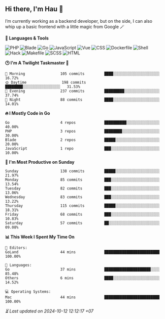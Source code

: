 ## Hi there, I'm Hau 👋
I’m currently working as a backend developer, but on the side, I can also whip up a basic frontend with a little magic from Google 🪄

<!--START_SECTION:readme-stats-->
**💬 Languages & Tools**

![PHP](https://img.shields.io/badge/PHP-65.21%25-4F5D95?&logo=PHP&labelColor=151b23)
![Blade](https://img.shields.io/badge/Blade-26.33%25-f7523f?&logo=Blade&labelColor=151b23)
![Go](https://img.shields.io/badge/Go-04.20%25-00ADD8?&logo=Go&labelColor=151b23)
![JavaScript](https://img.shields.io/badge/JavaScript-02.40%25-f1e05a?&logo=JavaScript&labelColor=151b23)
![Vue](https://img.shields.io/badge/Vue-01.21%25-41b883?&logo=Vue&labelColor=151b23)
![CSS](https://img.shields.io/badge/CSS-00.29%25-563d7c?&logo=CSS&labelColor=151b23)
![Dockerfile](https://img.shields.io/badge/Dockerfile-00.12%25-384d54?&logo=Dockerfile&labelColor=151b23)
![Shell](https://img.shields.io/badge/Shell-00.09%25-89e051?&logo=Shell&labelColor=151b23)
![Hack](https://img.shields.io/badge/Hack-00.07%25-878787?&logo=Hack&labelColor=151b23)
![Makefile](https://img.shields.io/badge/Makefile-00.04%25-427819?&logo=Makefile&labelColor=151b23)
![SCSS](https://img.shields.io/badge/SCSS-00.02%25-c6538c?&logo=SCSS&labelColor=151b23)
![HTML](https://img.shields.io/badge/HTML-00.02%25-e34c26?&logo=HTML&labelColor=151b23)


**🕒 I'm A Twilight Taskmaster 🌆**

```text
🌅 Morning                105 commits         ████░░░░░░░░░░░░░░░░░░░░░   16.72%
🌞 Daytime                198 commits         ████████░░░░░░░░░░░░░░░░░   31.53%
🌆 Evening                237 commits         █████████░░░░░░░░░░░░░░░░   37.74%
🌙 Night                  88 commits          ████░░░░░░░░░░░░░░░░░░░░░   14.01%
```

**🔥 I Mostly Code in Go**

```text
Go                       4 repos             ██████████░░░░░░░░░░░░░░░   40.00%
PHP                      3 repos             ████████░░░░░░░░░░░░░░░░░   30.00%
Blade                    2 repos             █████░░░░░░░░░░░░░░░░░░░░   20.00%
JavaScript               1 repo              ███░░░░░░░░░░░░░░░░░░░░░░   10.00%
```

**📅 I'm Most Productive on Sunday**

```text
Sunday                   138 commits         █████░░░░░░░░░░░░░░░░░░░░   21.97%
Monday                   85 commits          ███░░░░░░░░░░░░░░░░░░░░░░   13.54%
Tuesday                  82 commits          ███░░░░░░░░░░░░░░░░░░░░░░   13.06%
Wednesday                83 commits          ███░░░░░░░░░░░░░░░░░░░░░░   13.22%
Thursday                 115 commits         █████░░░░░░░░░░░░░░░░░░░░   18.31%
Friday                   68 commits          ███░░░░░░░░░░░░░░░░░░░░░░   10.83%
Saturday                 57 commits          ██░░░░░░░░░░░░░░░░░░░░░░░   09.08%
```

**📊 This Week I Spent My Time On**

```text
📝 Editors:
GoLand                   44 mins             █████████████████████████   100.00%

💬 Languages:
Go                       37 mins             █████████████████████░░░░   85.48%
Others                   6 mins              ████░░░░░░░░░░░░░░░░░░░░░   14.52%

💻 Operating Systems:
Mac                      44 mins             █████████████████████████   100.00%
```



*⏳ Last updated on 2024-10-12 12:12:17 +07*
<!--END_SECTION:readme-stats-->
